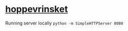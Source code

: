 # [hoppevrinsket](https://juristforeningen.github.io/hoppevrinsket/)

Running server locally
`python -m SimpleHTTPServer 8080`
